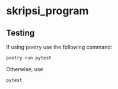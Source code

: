 # skripsi_program

## Testing

If using poetry use the following command:

```bash
poetry run pytest
```

Otherwise, use

```bash
pytest
```
